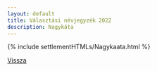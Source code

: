 ```yaml
---
layout: default
title: Választási névjegyzék 2022
description: Nagykáta
---
```


{% include settlementHTMLs/Nagykaata.html %}

[Vissza](./)